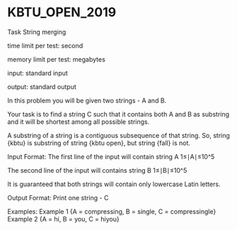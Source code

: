 # KBTU_OPEN_2019

Task String merging

time limit per test:	second

memory limit per test:	megabytes

input:	standard input

output:	standard output

In this problem you will be given two strings - A and B.

Your task is to find a string C such that it contains both A and B as substring and it will be shortest among all possible strings.

A substring of a string is a contiguous subsequence of that string. So, string {kbtu} is substring of string {kbtu open},
but string {fall} is not.

Input Format:
The first line of the input will contain string A 1≤∣A∣≤10^5

The second line of the input will contains string B 1≤∣B∣≤10^5

It is guaranteed that both strings will contain only lowercase Latin letters.

Output Format:
Print one string - C

Examples: 
Example 1 {A = compressing, B = single, C = compressingle}
Example 2 {A = hi, B = you, C = hiyou}





